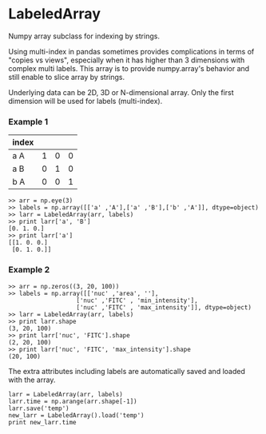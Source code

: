 # LabeledArray

Numpy array subclass for indexing by strings.  
  
Using multi-index in pandas sometimes provides complications in terms of "copies vs views", especially when it has higher than 3 dimensions with complex multi labels. This array is to provide numpy.array's behavior and still enable to slice array by strings.

Underlying data can be 2D, 3D or N-dimensional array. Only the first dimension will be used for labels (multi-index).


### Example 1
| index | | | |
| -----|:---|:---|:---:|
| a A| 1 | 0 | 0 |
| a B| 0 | 1 | 0 |
| b A| 0 | 0 | 1 |

```
>> arr = np.eye(3)
>> labels = np.array([['a' ,'A'],['a' ,'B'],['b' ,'A']], dtype=object)
>> larr = LabeledArray(arr, labels)
>> print larr['a', 'B']
[0. 1. 0.]
>> print larr['a']
[[1. 0. 0.]
 [0. 1. 0.]]
```

### Example 2
```
>> arr = np.zeros((3, 20, 100))
>> labels = np.array([['nuc' ,'area', ''],
                   ['nuc' ,'FITC' , 'min_intensity'],
                   ['nuc' ,'FITC' , 'max_intensity']], dtype=object)
>> larr = LabeledArray(arr, labels)
>> print larr.shape
(3, 20, 100)
>> print larr['nuc', 'FITC'].shape
(2, 20, 100)
>> print larr['nuc', 'FITC', 'max_intensity'].shape
(20, 100)
```

The extra attributes including labels are automatically saved and loaded with the array. 
```
larr = LabeledArray(arr, labels)
larr.time = np.arange(arr.shape[-1])
larr.save('temp')
new_larr = LabeledArray().load('temp')
print new_larr.time
```
